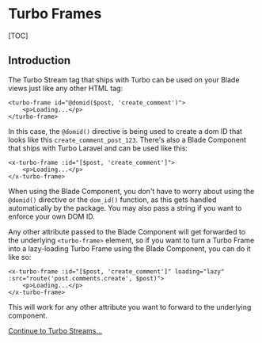 # Turbo Frames

[TOC]

## Introduction

The Turbo Stream tag that ships with Turbo can be used on your Blade views just like any other HTML tag:

```blade
<turbo-frame id="@domid($post, 'create_comment')">
    <p>Loading...</p>
</turbo-frame>
```

In this case, the `@domid()` directive is being used to create a dom ID that looks like this `create_comment_post_123`. There's also a Blade Component that ships with Turbo Laravel and can be used like this:

```blade
<x-turbo-frame :id="[$post, 'create_comment']">
    <p>Loading...</p>
</x-turbo-frame>
```

When using the Blade Component, you don't have to worry about using the `@domid()` directive or the `dom_id()` function, as this gets handled automatically by the package. You may also pass a string if you want to enforce your own DOM ID.

Any other attribute passed to the Blade Component will get forwarded to the underlying `<turbo-frame>` element, so if you want to turn a Turbo Frame into a lazy-loading Turbo Frame using the Blade Component, you can do it like so:

```blade
<x-turbo-frame :id="[$post, 'create_comment']" loading="lazy" :src="route('post.comments.create', $post)">
    <p>Loading...</p>
</x-turbo-frame>
```

This will work for any other attribute you want to forward to the underlying component.

[Continue to Turbo Streams...](/docs/{{version}}/turbo-streams)
